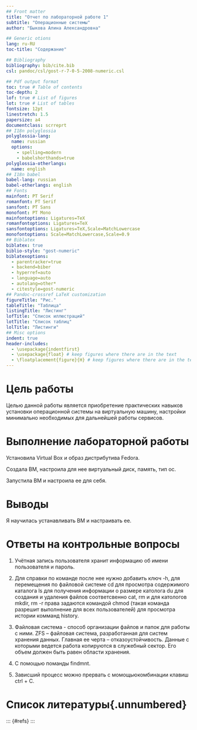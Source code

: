 ```yaml
---
## Front matter
title: "Отчет по лабораторной работе 1"
subtitle: "Операционные системы"
author: "Быкова Алина Александровна"

## Generic otions
lang: ru-RU
toc-title: "Содержание"

## Bibliography
bibliography: bib/cite.bib
csl: pandoc/csl/gost-r-7-0-5-2008-numeric.csl

## Pdf output format
toc: true # Table of contents
toc-depth: 2
lof: true # List of figures
lot: true # List of tables
fontsize: 12pt
linestretch: 1.5
papersize: a4
documentclass: scrreprt
## I18n polyglossia
polyglossia-lang:
  name: russian
  options:
	- spelling=modern
	- babelshorthands=true
polyglossia-otherlangs:
  name: english
## I18n babel
babel-lang: russian
babel-otherlangs: english
## Fonts
mainfont: PT Serif
romanfont: PT Serif
sansfont: PT Sans
monofont: PT Mono
mainfontoptions: Ligatures=TeX
romanfontoptions: Ligatures=TeX
sansfontoptions: Ligatures=TeX,Scale=MatchLowercase
monofontoptions: Scale=MatchLowercase,Scale=0.9
## Biblatex
biblatex: true
biblio-style: "gost-numeric"
biblatexoptions:
  - parentracker=true
  - backend=biber
  - hyperref=auto
  - language=auto
  - autolang=other*
  - citestyle=gost-numeric
## Pandoc-crossref LaTeX customization
figureTitle: "Рис."
tableTitle: "Таблица"
listingTitle: "Листинг"
lofTitle: "Список иллюстраций"
lotTitle: "Список таблиц"
lolTitle: "Листинги"
## Misc options
indent: true
header-includes:
  - \usepackage{indentfirst}
  - \usepackage{float} # keep figures where there are in the text
  - \floatplacement{figure}{H} # keep figures where there are in the text
---
```


# Цель работы

Целью данной работы является приобретение практических навыков установки операционной системы на виртуальную машину, настройки минимально необходимых для дальнейшей работы сервисов.

# Выполнение лабораторной работы

Установила Virtual Box и образ дистрибутива Fedora.

Создала ВМ, настроила для нее виртуальный диск, память, тип ос.

Запустила ВМ и настроила ее для себя.

# Выводы

Я научилась устанавливать ВМ и настраивать ее.

# Ответы на контрольные вопросы

1. Учётная запись пользователя хранит информацию об имени пользователя и пароль.

2. Для справки по команде после нее нужно добавить ключ -h, для перемещения по файловой системе сd для просмотра содержимого каталога ls для получения информации о размере католога du для создания и удаления файлов соответсвенно cat, rm и для катологов mkdir, rm -r права задаются командой chmod (такая команда разрешит выполнение для всех пользователей) для просмотра истории комманд history.

3. Файловая система - способ организации файлов и папок для работы с ними. ZFS – файловая система, разработанная для систем хранения данных. Главная ее черта – отказоустойчивость. Данные с которыми ведется работа копируются в служебный сектор. Его объем должен быть равен области хранения.

4. С помощью поманды findmnt.

5. Зависший процесс можно прервать с момощьюкомбинации клавиш ctrl + С.

# Список литературы{.unnumbered}

::: {#refs}
:::

